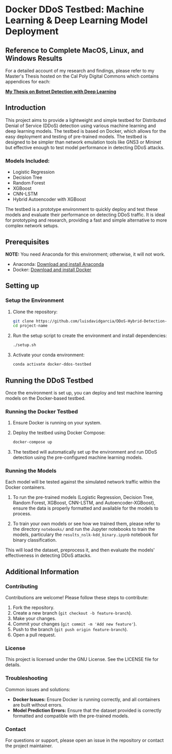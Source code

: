 # Docker DDoS Testbed: Machine Learning & Deep Learning Model Deployment

## Reference to Complete MacOS, Linux, and Windows Results

For a detailed account of my research and findings, please refer to my Master's Thesis hosted on the Cal Poly Digital Commons which contains appendices for each:

[**My Thesis on Botnet Detection with Deep Learning**](https://digitalcommons.calpoly.edu/theses/2930/)

## Introduction

This project aims to provide a lightweight and simple testbed for Distributed Denial of Service (DDoS) detection using various machine learning and deep learning models. The testbed is based on Docker, which allows for the easy deployment and testing of pre-trained models. The testbed is designed to be simpler than network emulation tools like GNS3 or Mininet but effective enough to test model performance in detecting DDoS attacks.

### Models Included:
- Logistic Regression
- Decision Tree
- Random Forest
- XGBoost
- CNN-LSTM
- Hybrid Autoencoder with XGBoost

The testbed is a prototype environment to quickly deploy and test these models and evaluate their performance on detecting DDoS traffic. It is ideal for prototyping and research, providing a fast and simple alternative to more complex network setups.

## Prerequisites

**NOTE:** You need Anaconda for this environment; otherwise, it will not work.

- Anaconda: [Download and install Anaconda](https://www.anaconda.com/products/individual)
- Docker: [Download and install Docker](https://www.docker.com/)

## Setting up

### Setup the Environment

1. Clone the repository:
   ```sh
   git clone https://github.com/luisdavidgarcia/DDoS-Hybrid-Detection-System
   cd project-name
   ```

2. Run the setup script to create the environment and install dependencies:
   ```sh
   ./setup.sh
   ```

3. Activate your conda environment:
   ```sh
   conda activate docker-ddos-testbed
   ```

## Running the DDoS Testbed

Once the environment is set up, you can deploy and test machine learning models on the Docker-based testbed.

### Running the Docker Testbed

1. Ensure Docker is running on your system.
2. Deploy the testbed using Docker Compose:
   ```sh
   docker-compose up
   ```

3. The testbed will automatically set up the environment and run DDoS detection using the pre-configured machine learning models.

### Running the Models

Each model will be tested against the simulated network traffic within the Docker containers.

1. To run the pre-trained models (Logistic Regression, Decision Tree, Random Forest, XGBoost, CNN-LSTM, and Autoencoder-XGBoost), ensure the data is properly formatted and available for the models to process.
   
2. To train your own models or see how we trained them, please refer to the directory `notebooks/` and run the Jupyter notebooks to train the models, particulary the `results_nslk-kdd_binary.ipynb` notebook for binary classification.

This will load the dataset, preprocess it, and then evaluate the models' effectiveness in detecting DDoS attacks.

## Additional Information

### Contributing

Contributions are welcome! Please follow these steps to contribute:

1. Fork the repository.
2. Create a new branch (`git checkout -b feature-branch`).
3. Make your changes.
4. Commit your changes (`git commit -m 'Add new feature'`).
5. Push to the branch (`git push origin feature-branch`).
6. Open a pull request.

### License

This project is licensed under the GNU License. See the LICENSE file for details.

### Troubleshooting

Common issues and solutions:

- **Docker Issues:** Ensure Docker is running correctly, and all containers are built without errors.
- **Model Prediction Errors:** Ensure that the dataset provided is correctly formatted and compatible with the pre-trained models.

### Contact

For questions or support, please open an issue in the repository or contact the project maintainer.
